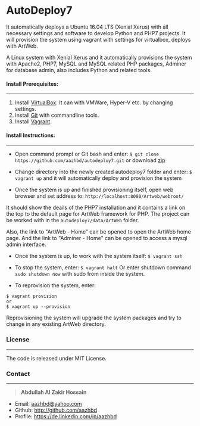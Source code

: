 # AutoDeploy7

It automatically deploys a Ubuntu 16.04 LTS (Xenial Xerus) with all necessary settings and software to develop Python and PHP7 projects. It will provision the system using vagrant with settings for virtualbox, deploys with ArtWeb.
 
A Linux system with Xenial Xerus and it automatically provisions the system with Apache2, PHP7, MySQL and MySQL related PHP packages, Adminer for database admin, also includes Python and related tools.


#### Install Prerequisites:
---------------------------

1. Install [VirtualBox](https://www.virtualbox.org/wiki/Downloads). It can with VMWare, Hyper-V etc. by changing settings.
2. Install [Git](https://git-scm.com/) with commandline tools.
3. Install [Vagrant](https://www.vagrantup.com/).

#### Install Instructions:
--------------------------

- Open command prompt or Git bash and enter: ```$ git clone https://github.com/aazhbd/autodeploy7.git``` or download [zip](https://github.com/aazhbd/autodeploy7/archive/master.zip)

- Change directory into the newly created autodeploy7 folder and enter: ```$ vagrant up``` and it will automatically deploy and provision the system

- Once the system is up and finished provisioning itself, open web browser and set address to: ``` http://localhost:8080/Artweb/webroot/ ```

It should show the deails of the PHP7 installation and it contains a link on the top to the default page for ArtWeb framework for PHP. The project can be worked with in the ```autodeploy7/data/ArtWeb``` folder.

Also, the link to "ArtWeb - Home" can be opened to open the ArtWeb home page.
And the link to "Adminer - Home" can be opened to access a mysql admin interface.

- Once the system is up, to work with the system itself: ``` $ vagrant ssh ```

- To stop the system, enter: ``` $ vagrant halt ```
Or enter shutdown command ```sudo shutdown now``` with sudo from inside the system.

- To reprovision the system, enter:
```
$ vagrant provision
or
$ vagrant up --provision
```
Reprovisioning the system will upgrade the system packages and try to change in any existing ArtWeb directory.


### License
-----------

The code is released under MIT License.


### Contact
-----------

> **Abdullah Al Zakir Hossain**

- Email:   <aazhbd@yahoo.com>
- Github:   <http://github.com/aazhbd>
- Profile:   <https://de.linkedin.com/in/aazhbd>
